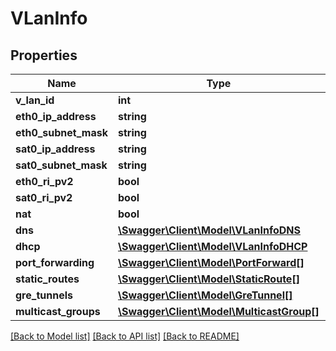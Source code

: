 # VLanInfo

## Properties
Name | Type | Description | Notes
------------ | ------------- | ------------- | -------------
**v_lan_id** | **int** |  | [optional] 
**eth0_ip_address** | **string** |  | [optional] 
**eth0_subnet_mask** | **string** |  | [optional] 
**sat0_ip_address** | **string** |  | [optional] 
**sat0_subnet_mask** | **string** |  | [optional] 
**eth0_ri_pv2** | **bool** |  | [optional] 
**sat0_ri_pv2** | **bool** |  | [optional] 
**nat** | **bool** |  | [optional] 
**dns** | [**\Swagger\Client\Model\VLanInfoDNS**](VLanInfoDNS.md) |  | [optional] 
**dhcp** | [**\Swagger\Client\Model\VLanInfoDHCP**](VLanInfoDHCP.md) |  | [optional] 
**port_forwarding** | [**\Swagger\Client\Model\PortForward[]**](PortForward.md) |  | [optional] 
**static_routes** | [**\Swagger\Client\Model\StaticRoute[]**](StaticRoute.md) |  | [optional] 
**gre_tunnels** | [**\Swagger\Client\Model\GreTunnel[]**](GreTunnel.md) |  | [optional] 
**multicast_groups** | [**\Swagger\Client\Model\MulticastGroup[]**](MulticastGroup.md) |  | [optional] 

[[Back to Model list]](../README.md#documentation-for-models) [[Back to API list]](../README.md#documentation-for-api-endpoints) [[Back to README]](../README.md)


